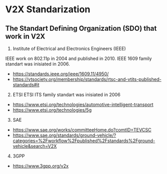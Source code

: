 # V2X Standarization
## The Standart Defining Organization (SDO) that work in V2X
1. Institute of Electrical and Electronics Engineers (IEEE)
  
  IEEE work on 802.11p in 2004 and published in 2010. IEEE 1609 family standart was inisiated in 2006.
  - https://standards.ieee.org/ieee/1609.11/4950/
  - https://vtsociety.org/membership/standards/rtsc-and-vtits-published-standards#it
2. ETSI
  ETSI ITS family standart was inisiated in 2006
  - https://www.etsi.org/technologies/automotive-intelligent-transport
  - https://www.etsi.org/technologies/5g
3. SAE
  - https://www.sae.org/works/committeeHome.do?comtID=TEVCSC
  - https://www.sae.org/standards/ground-vehicle/?categories=%2Fworkflow%2Fpublished%2Fstandards%2Fground-vehicle&search=V2X
4. 3GPP
  - https://www.3gpp.org/v2x

